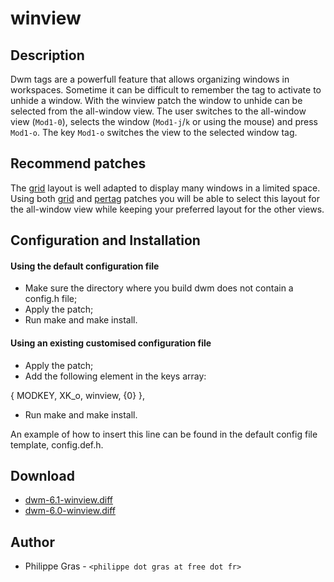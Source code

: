 winview
========

Description
-----------

Dwm tags are a powerfull feature that allows organizing windows in
workspaces. Sometime it can be difficult to remember the tag to activate to
unhide a window. With the winview patch the window to unhide can be selected
from the all-window view. The user switches to the all-window view (`Mod1-0`),
selects the window (`Mod1-j`/`k` or using the mouse) and press `Mod1-o`. The key
`Mod1-o` switches the view to the selected window tag.

Recommend patches
-----------------

The [grid](../gridmode/) layout is well adapted to display many windows in a limited
space. Using both [grid](../gridmode/) and [pertag](../pertag/) patches you will be able to
select this layout for the all-window view while keeping your preferred
layout for the other views.

Configuration and Installation
------------------------------

#### Using the default configuration file

* Make sure the directory where you build dwm does not contain a config.h file;
* Apply the patch;
* Run make and make install.

#### Using an existing customised configuration file

<ul>
<li>Apply the patch;
<li>Add the following element in the keys array:
</ul>
	        { MODKEY, XK_o, winview, {0} },
<ul>
<li>Run make and make install.
</ul>

An example of how to insert this line can be found in the default config file
template, config.def.h.

Download
--------

* [dwm-6.1-winview.diff](dwm-6.1-winview.diff)
* [dwm-6.0-winview.diff](dwm-6.0-winview.diff)

Author
------
* Philippe Gras - `<philippe dot gras at free dot fr>`

